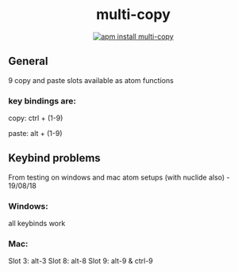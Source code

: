 <h1 align="center">
  multi-copy
</h1>

<p align="center">
  <a href="https://atom.io/packages/{package}/"><img src="https://apm-badges.herokuapp.com/apm/multi-copy.svg" alt="apm install multi-copy"></a>

</p>

## General


9 copy and paste slots available as atom functions

### key bindings are:

copy: ctrl + (1-9)

paste: alt + (1-9)

## Keybind problems

From testing on windows and mac atom setups (with nuclide also) - 19/08/18<br>

### Windows:
all keybinds work<br>
  
### Mac:
Slot 3: alt-3
Slot 8: alt-8
Slot 9: alt-9  &  ctrl-9
